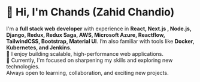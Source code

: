 # 👋 Hi, I'm Chands (Zahid Chandio)

I'm a **full stack web developer** with experience in **React, Next.js , Node.js, Django, Redux, Redux Saga, AWS, Microsoft Azure, Reactflow, TailwindCSS, Bootstrap, Material UI**. I’m also familiar with tools like **Docker, Kubernetes, and Jenkins**.  
💪 I enjoy building scalable, high-performance web applications.  
🔭 Currently, I'm focused on sharpening my skills and exploring new technologies.  
Always open to learning, collaboration, and exciting new projects.
